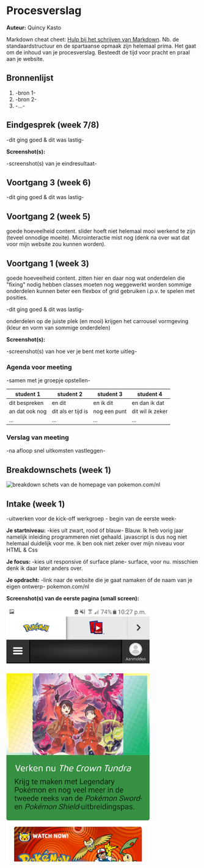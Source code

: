 # Procesverslag
**Auteur:** Quincy Kasto

Markdown cheat cheet: [Hulp bij het schrijven van Markdown](https://github.com/adam-p/markdown-here/wiki/Markdown-Cheatsheet). 
Nb. de standaardstructuur en de spartaanse opmaak zijn helemaal prima. Het gaat om de inhoud van je procesverslag. Besteedt de tijd voor pracht en praal aan je website.



## Bronnenlijst
1. -bron 1-
2. -bron 2-
3. -...-



## Eindgesprek (week 7/8)

-dit ging goed & dit was lastig-

**Screenshot(s):**

-screenshot(s) van je eindresultaat-



## Voortgang 3 (week 6)


-dit ging goed & dit was lastig-



## Voortgang 2 (week 5)

goede hoeveelheid content.
slider hoeft niet helemaal mooi werkend te zijn (teveel onnodige moeite).
Microinteractie mist nog (denk na over wat dat voor mijn website zou kunnen worden).




## Voortgang 1 (week 3)

goede hoeveelheid content.
zitten hier en daar nog wat onderdelen die "fixing" nodig hebben
classes moeten nog weggewerkt worden
sommige onderdelen kunnen beter een flexbox of grid gebruiken i.p.v. te spelen met posities.

-dit ging goed & dit was lastig-

onderdelen op de juiste plek (en mooi) krijgen
het carrousel
vormgeving (kleur en vorm van sommige onderdelen)

**Screenshot(s):**

-screenshot(s) van hoe ver je bent met korte uitleg-

### Agenda voor meeting

-samen met je groepje opstellen-

| student 1      | student 2          | student 3    | student 4        |
| ---            | ---                | ---          | ---              |
| dit bespreken  | en dit             | en ik dit    | en dan ik dat    |
| an dat ook nog | dit als er tijd is | nog een punt | dit wil ik zeker |
| ...            | ...                | ...          | ...              |


### Verslag van meeting

-na afloop snel uitkomsten vastleggen-



## Breakdownschets (week 1)

<img src="images/breakdown schets.png" width="375px" alt="breakdown schets van de homepage van pokemon.com/nl">


## Intake (week 1)
-uitwerken voor de kick-off werkgroep - begin van de eerste week-

**Je startniveau:** -kies uit zwart, rood óf blauw- 
Blauw. Ik heb vorig jaar namelijk inleiding programmeren niet gehaald.
javascript is dus nog niet helemaal duidelijk voor me.
ik ben ook niet zeker over mijn niveau voor HTML & Css 

**Je focus:** -kies uit responsive óf surface plane- 
surface, voor nu. misschien denk ik daar later anders over.

**Je opdracht:** -link naar de website die je gaat namaken óf de naam van je eigen ontwerp- 
pokemon.com/nl

**Screenshot(s) van de eerste pagina (small screen):**

<img src="images/fedpokemonintake1.png" width="375px" alt="homepage van pokemon.com/nl op een mobiele telefoon">

